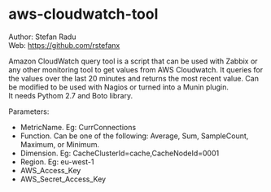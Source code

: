 aws-cloudwatch-tool
===================
Author: Stefan Radu <br>
Web: https://github.com/rstefanx


Amazon CloudWatch query tool is a script that can be used with Zabbix or any other monitoring tool to get values from AWS Cloudwatch. It queries for the values over the last 20 minutes and returns the most recent value. Can be modified to be used with Nagios or turned into a Munin plugin.<br>
It needs Pythom 2.7 and Boto library.


Parameters:
- MetricName. Eg: CurrConnections
- Function. Can be one of the following: Average, Sum, SampleCount, Maximum, or Minimum.
- Dimension. Eg: CacheClusterId=cache,CacheNodeId=0001
- Region. Eg: eu-west-1
- AWS_Access_Key
- AWS_Secret_Access_Key

